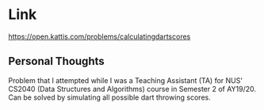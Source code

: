 # Link

https://open.kattis.com/problems/calculatingdartscores

## Personal Thoughts

Problem that I attempted while I was a Teaching Assistant (TA) for NUS' CS2040 (Data Structures and Algorithms) course in Semester 2 of AY19/20. Can be solved by simulating all possible dart throwing scores.

